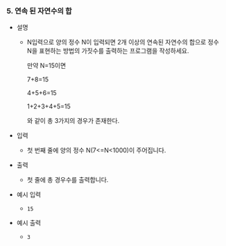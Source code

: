 ### 5. 연속 된 자연수의 합

- 설명
    - N입력으로 양의 정수 N이 입력되면 2개 이상의 연속된 자연수의 합으로 정수 N을 표현하는 방법의 가짓수를 출력하는 프로그램을 작성하세요.
      
      만약 N=15이면
      
      7+8=15
      
      4+5+6=15
      
      1+2+3+4+5=15
      
      와 같이 총 3가지의 경우가 존재한다.
      
- 입력
    - 첫 번째 줄에 양의 정수 N(7<=N<1000)이 주어집니다.
      
- 출력
    - 첫 줄에 총 경우수를 출력합니다.

- 예시 입력
    - ```
      15
      ```
 
- 예시 출력
    - ```
      3
      ```